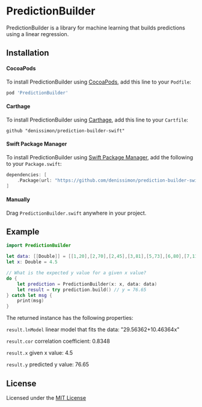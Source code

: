PredictionBuilder
=================

PredictionBuilder is a library for machine learning that builds predictions using a linear regression.

Installation
------------

#### CocoaPods

To install PredictionBuilder using [CocoaPods](https://cocoapods.org), add this line to your `Podfile`:

```ruby
pod 'PredictionBuilder'
```

#### Carthage

To install PredictionBuilder using [Carthage](https://github.com/Carthage/Carthage), add this line to your `Cartfile`:

```
github "denissimon/prediction-builder-swift"
```

#### Swift Package Manager

To install PredictionBuilder using [Swift Package Manager](https://swift.org/package-manager), add the following to your `Package.swift`:

```swift
dependencies: [
    .Package(url: "https://github.com/denissimon/prediction-builder-swift.git", majorVersion: 1)
]
```

#### Manually

Drag `PredictionBuilder.swift` anywhere in your project.

Example
-------

```swift
import PredictionBuilder

let data: [[Double]] = [[1,20],[2,70],[2,45],[3,81],[5,73],[6,80],[7,110]]
let x: Double = 4.5

// What is the expected y value for a given x value?
do {
    let prediction = PredictionBuilder(x: x, data: data)
    let result = try prediction.build() // y = 76.65
} catch let msg {
    print(msg)
}
```

The returned instance has the following properties:

`result.lnModel` linear model that fits the data: "29.56362+10.46364x"

`result.cor` correlation coefficient: 0.8348

`result.x` given x value: 4.5

`result.y` predicted y value: 76.65

License
-------

Licensed under the [MIT License](https://github.com/denissimon/prediction-builder-swift/blob/master/LICENSE)
